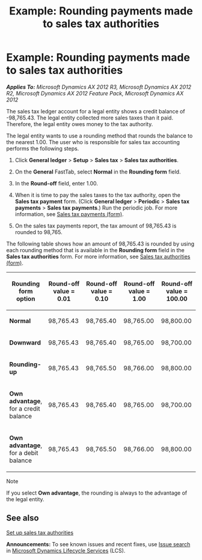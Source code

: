 ﻿---
title: 'Example: Rounding payments made to sales tax authorities'
TOCTitle: 'Example: Rounding payments made to sales tax authorities'
ms:assetid: 27f356de-3786-40b0-b866-05aaacf69dfa
ms:mtpsurl: https://technet.microsoft.com/en-us/library/Aa496835(v=AX.60)
ms:contentKeyID: 39519075
ms.date: 04/18/2014
mtps_version: v=AX.60
f1_keywords:
- rounding sales tax payments
---

# Example: Rounding payments made to sales tax authorities 


_**Applies To:** Microsoft Dynamics AX 2012 R3, Microsoft Dynamics AX 2012 R2, Microsoft Dynamics AX 2012 Feature Pack, Microsoft Dynamics AX 2012_

The sales tax ledger account for a legal entity shows a credit balance of -98,765.43. The legal entity collected more sales taxes than it paid. Therefore, the legal entity owes money to the tax authority.

The legal entity wants to use a rounding method that rounds the balance to the nearest 1.00. The user who is responsible for sales tax accounting performs the following steps.

1.  Click **General ledger** \> **Setup** \> **Sales tax** \> **Sales tax authorities**.

2.  On the **General** FastTab, select **Normal** in the **Rounding form** field.

3.  In the **Round-off** field, enter 1.00.

4.  When it is time to pay the sales taxes to the tax authority, open the **Sales tax payment** form. (Click **General ledger** \> **Periodic** \> **Sales tax payments** \> **Sales tax payments**.) Run the periodic job. For more information, see [Sales tax payments (form)](https://technet.microsoft.com/en-us/library/aa583763\(v=ax.60\)).

5.  On the sales tax payments report, the tax amount of 98,765.43 is rounded to 98,765.

The following table shows how an amount of 98,765.43 is rounded by using each rounding method that is available in the **Rounding form** field in the **Sales tax authorities** form. For more information, see [Sales tax authorities (form)](https://technet.microsoft.com/en-us/library/aa552841\(v=ax.60\)).

<table>
<colgroup>
<col style="width: 20%" />
<col style="width: 20%" />
<col style="width: 20%" />
<col style="width: 20%" />
<col style="width: 20%" />
</colgroup>
<thead>
<tr class="header">
<th><p><strong>Rounding form</strong> option</p></th>
<th><p><strong>Round-off</strong> value = 0.01</p></th>
<th><p><strong>Round-off</strong> value = 0.10</p></th>
<th><p><strong>Round-off</strong> value = 1.00</p></th>
<th><p><strong>Round-off</strong> value = 100.00</p></th>
</tr>
</thead>
<tbody>
<tr class="odd">
<td><p><strong>Normal</strong></p></td>
<td><p>98,765.43</p></td>
<td><p>98,765.40</p></td>
<td><p>98,765.00</p></td>
<td><p>98,800.00</p></td>
</tr>
<tr class="even">
<td><p><strong>Downward</strong></p></td>
<td><p>98,765.43</p></td>
<td><p>98,765.40</p></td>
<td><p>98,765.00</p></td>
<td><p>98,700.00</p></td>
</tr>
<tr class="odd">
<td><p><strong>Rounding-up</strong></p></td>
<td><p>98,765.43</p></td>
<td><p>98,765.50</p></td>
<td><p>98,766.00</p></td>
<td><p>98,800.00</p></td>
</tr>
<tr class="even">
<td><p><strong>Own advantage</strong>, for a credit balance</p>
<p></p></td>
<td><p>98,765.43</p></td>
<td><p>98,765.40</p></td>
<td><p>98,765.00</p></td>
<td><p>98,700.00</p></td>
</tr>
<tr class="odd">
<td><p><strong>Own advantage</strong>, for a debit balance</p>
<p></p></td>
<td><p>98,765.43</p></td>
<td><p>98,765.50</p></td>
<td><p>98,766.00</p></td>
<td><p>98,800.00</p></td>
</tr>
</tbody>
</table>



> [!NOTE]
> <P>If you select <STRONG>Own advantage</STRONG>, the rounding is always to the advantage of the legal entity.</P>



## See also

[Set up sales tax authorities](set-up-sales-tax-authorities.md)

  
**Announcements:** To see known issues and recent fixes, use [Issue search](http://go.microsoft.com/fwlink/?linkid=389258) in [Microsoft Dynamics Lifecycle Services](http://go.microsoft.com/fwlink/?linkid=306505) (LCS).

